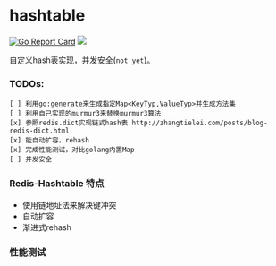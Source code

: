 # hashtable
[![Go Report Card](https://goreportcard.com/badge/github.com/yeqown/hashtable)](https://goreportcard.com/report/github.com/yeqown/hashtable) [![](https://godoc.org/github.com/yeqown/hashtable?status.svg)](https://godoc.org/github.com/yeqown/hashtable)

自定义hash表实现，并发安全(`not yet`)。

### TODOs:

    [ ] 利用go:generate来生成指定Map<KeyTyp,ValueTyp>并生成方法集
    [ ] 利用自己实现的murmur3来替换murmur3算法
    [x] 参照redis.dict实现链式hash表 http://zhangtielei.com/posts/blog-redis-dict.html
    [x] 能自动扩容，rehash
    [x] 完成性能测试，对比golang内置Map
    [ ] 并发安全



### Redis-Hashtable 特点

* 使用链地址法来解决键冲突
* 自动扩容
* 渐进式rehash

### 性能测试

